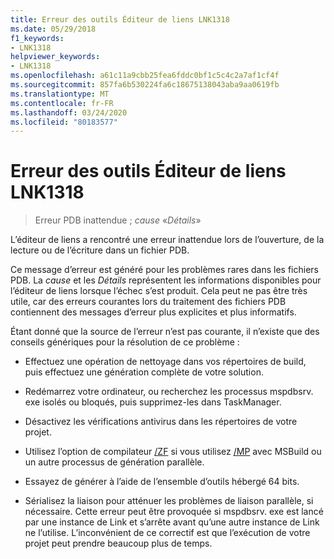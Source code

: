 ```yaml
---
title: Erreur des outils Éditeur de liens LNK1318
ms.date: 05/29/2018
f1_keywords:
- LNK1318
helpviewer_keywords:
- LNK1318
ms.openlocfilehash: a61c11a9cbb25fea6fddc0bf1c5c4c2a7af1cf4f
ms.sourcegitcommit: 857fa6b530224fa6c18675138043aba9aa0619fb
ms.translationtype: MT
ms.contentlocale: fr-FR
ms.lasthandoff: 03/24/2020
ms.locfileid: "80183577"
---
```

# <a name="linker-tools-error-lnk1318"></a>Erreur des outils Éditeur de liens LNK1318

> Erreur PDB inattendue ; *cause* «*Détails*»

L’éditeur de liens a rencontré une erreur inattendue lors de l’ouverture, de la lecture ou de l’écriture dans un fichier PDB.

Ce message d’erreur est généré pour les problèmes rares dans les fichiers PDB. La *cause* et les *Détails* représentent les informations disponibles pour l’éditeur de liens lorsque l’échec s’est produit. Cela peut ne pas être très utile, car des erreurs courantes lors du traitement des fichiers PDB contiennent des messages d’erreur plus explicites et plus informatifs.

Étant donné que la source de l’erreur n’est pas courante, il n’existe que des conseils génériques pour la résolution de ce problème :

- Effectuez une opération de nettoyage dans vos répertoires de build, puis effectuez une génération complète de votre solution.

- Redémarrez votre ordinateur, ou recherchez les processus mspdbsrv. exe isolés ou bloqués, puis supprimez-les dans TaskManager.

- Désactivez les vérifications antivirus dans les répertoires de votre projet.

- Utilisez l’option de compilateur [/ZF](../../build/reference/zf.md) si vous utilisez [/MP](../../build/reference/mp-build-with-multiple-processes.md) avec MSBuild ou un autre processus de génération parallèle.

- Essayez de générer à l’aide de l’ensemble d’outils hébergé 64 bits.

- Sérialisez la liaison pour atténuer les problèmes de liaison parallèle, si nécessaire. Cette erreur peut être provoquée si mspdbsrv. exe est lancé par une instance de Link et s’arrête avant qu’une autre instance de Link ne l’utilise. L’inconvénient de ce correctif est que l’exécution de votre projet peut prendre beaucoup plus de temps.
